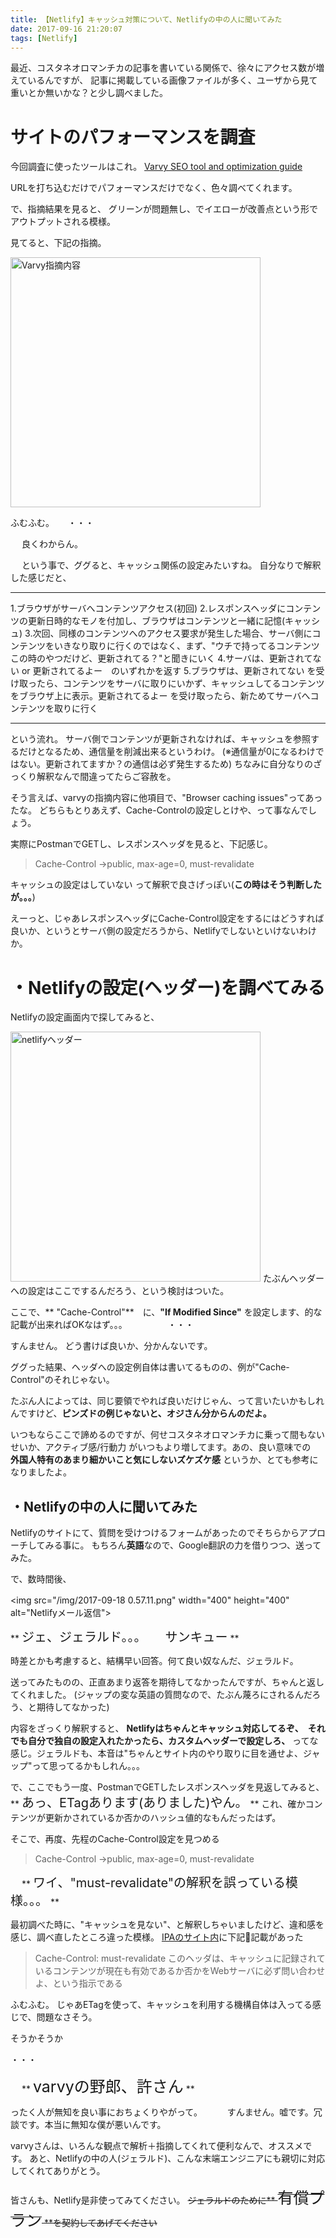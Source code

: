 ```yaml
---
title: 【Netlify】キャッシュ対策について、Netlifyの中の人に聞いてみた
date: 2017-09-16 21:20:07
tags: [Netlify]
---
```


最近、コスタネオロマンチカの記事を書いている関係で、徐々にアクセス数が増えているんですが、
記事に掲載している画像ファイルが多く、ユーザから見て重いとか無いかな？と少し調べました。

# サイトのパフォーマンスを調査
今回調査に使ったツールはこれ。
<a class="embedly-card" href="https://varvy.com/">Varvy SEO tool and optimization guide</a><script async src="//cdn.embedly.com/widgets/platform.js" charset="UTF-8"></script>

URLを打ち込むだけでパフォーマンスだけでなく、色々調べてくれます。

<!-- more -->

で、指摘結果を見ると、
グリーンが問題無し、でイエローが改善点という形でアウトプットされる模様。

見てると、下記の指摘。

<img src="/img/2017-09-16 21.49.35.png" width="400" height="400" alt="Varvy指摘内容">

ふむふむ。
　
・・・

　
良くわからん。

　
という事で、ググると、キャッシュ関係の設定みたいすね。
自分なりで解釈した感じだと、

----

1.ブラウザがサーバへコンテンツアクセス(初回)
2.レスポンスヘッダにコンテンツの更新日時的なモノを付加し、ブラウザはコンテンツと一緒に記憶(キャッシュ)
3.次回、同様のコンテンツへのアクセス要求が発生した場合、サーバ側にコンテンツをいきなり取りに行くのではなく、まず、"ウチで持ってるコンテンツこの時のやつだけど、更新されてる？"と聞きにいく
4.サーバは、更新されてない or 更新されてるよー　のいずれかを返す
5.ブラウザは、更新されてない を受け取ったら、コンテンツをサーバに取りにいかず、キャッシュしてるコンテンツをブラウザ上に表示。更新されてるよー を受け取ったら、新ためてサーバへコンテンツを取りに行く

----

という流れ。
サーバ側でコンテンツが更新されなければ、キャッシュを参照するだけとなるため、通信量を削減出来るというわけ。
(※通信量が0になるわけではない。更新されてますか？の通信は必ず発生するため)
ちなみに自分なりのざっくり解釈なんで間違ってたらご容赦を。

そう言えば、varvyの指摘内容に他項目で、"Browser caching issues"ってあったな。
どちらもとりあえず、Cache-Controlの設定しとけや、って事なんでしょう。

実際にPostmanでGETし、レスポンスヘッダを見ると、下記感じ。
>Cache-Control →public, max-age=0, must-revalidate

キャッシュの設定はしていない って解釈で良さげっぽい(**この時はそう判断したが。。。**)


えーっと、じゃあレスポンスヘッダにCache-Control設定をするにはどうすれば良いか、というとサーバ側の設定だろうから、Netlifyでしないといけないわけか。

# ・Netlifyの設定(ヘッダー)を調べてみる
 Netlifyの設定画面内で探してみると、

<img src="/img/2017-09-16 23.02.39.png" width="400" height="400" alt="netlifyヘッダー">
たぶんヘッダーへの設定はここでするんだろう、という検討はついた。

ここで、** "Cache-Control"**　に、**"If Modified Since"** を設定します、的な記載が出来ればOKなはず。。。　
　
　
　
・・・

すんません。
どう書けば良いか、分かんないです。

ググった結果、ヘッダへの設定例自体は書いてるものの、例が"Cache-Control"のそれじゃない。

たぶん人によっては、同じ要領でやれば良いだけじゃん、って言いたいかもしれんですけど、**ピンズドの例じゃないと、オジさん分からんのだよ。**

いつもならここで諦めるのですが、何せコスタネオロマンチカに乗って間もないせいか、アクティブ感/行動力 がいつもより増してます。あの、良い意味での　**外国人特有のあまり細かいこと気にしないズケズケ感** というか、とても参考になりましたよ。


## ・Netlifyの中の人に聞いてみた
Netlifyのサイトにて、質問を受けつけるフォームがあったのでそちらからアプローチしてみる事に。
もちろん**英語**なので、Google翻訳の力を借りつつ、送ってみた。


で、数時間後、

<img src="/img/2017-09-18 0.57.11.png" width="400" height="400"　alt="Netlifyメール返信">


** <span style="font-size: 20px">ジェ、ジェラルド。。。　　サンキュー</span> **

時差とかも考慮すると、結構早い回答。何て良い奴なんだ、ジェラルド。

送ってみたものの、正直あまり返答を期待してなかったんですが、ちゃんと返してくれました。
(ジャップの変な英語の質問なので、たぶん蔑ろにされるんだろう、と期待してなかった)

内容をざっくり解釈すると、
**Netlifyはちゃんとキャッシュ対応してるぞ、　それでも自分で独自の設定入れたかったら、カスタムヘッダーで設定しろ、**
ってな感じ。ジェラルドも、本音は"ちゃんとサイト内のやり取りに目を通せよ、ジャップ"って思ってるかもしれん。。。

で、ここでもう一度、PostmanでGETしたレスポンスヘッダを見返してみると、
** <span style="font-size: 20px">あっ、ETagあります(ありました)やん。</span> **
これ、確かコンテンツが更新かされているか否かのハッシュ値的なもんだったはず。

そこで、再度、先程のCache-Control設定を見つめる
>Cache-Control →public, max-age=0, must-revalidate

　
** <span style="font-size: 20px">ワイ、"must-revalidate"の解釈を誤っている模様。。。</span> **

最初調べた時に、"キャッシュを見ない"、と解釈しちゃいましたけど、違和感を感じ、調べ直したところ違った模様。
[IPAのサイト内](https://www.ipa.go.jp/security/awareness/vendor/programmingv2/contents/405.html)に下記記載があった
>Cache-Control: must-revalidate
>このヘッダは、キャッシュに記録されているコンテンツが現在も有効であるか否かをWebサーバに必ず問い合わせよ、という指示である

ふむふむ。
じゃあETagを使って、キャッシュを利用する機構自体は入ってる感じで、問題なさそう。

そうかそうか

・・・

　
** <span style="font-size: 25px">varvyの野郎、許さん</span> **

ったく人が無知を良い事におちょくりやがって。
　
　
すんません。嘘です。冗談です。本当に無知な僕が悪いんです。

varvyさんは、いろんな観点で解析＋指摘してくれて便利なんで、オススメです。
あと、Netlifyの中の人(ジェラルド)、こんな末端エンジニアにも親切に対応してくれてありがとう。

皆さんも、Netlify是非使ってみてください。
~~ジェラルドのために**  <span style="font-size: 25px">有償プラン</span>  **を契約してあげてください~~
